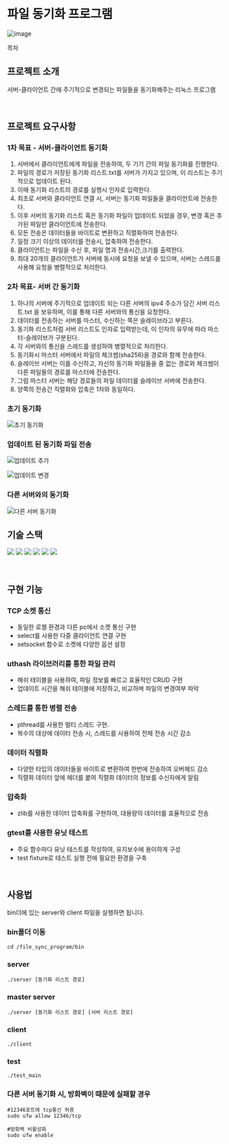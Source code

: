 # 파일 동기화 프로그램


![image](https://github.com/lhs9602/file_sync_program/assets/34961388/342a2007-ca25-4ccb-9104-e6db1bd8c2f7)



목차

## 프로젝트 소개

<p align="justify">
서버-클라이언트 간에 주기적으로 변경되는 파일들을 동기화해주는 리눅스 프로그램
</p>

<br>

## 프로젝트 요구사항

### 1차 목표 - 서버-클라이언트 동기화
1. 서버에서 클라이언트에게 파일을 전송하여, 두 기기 간의 파일 동기화를 진행한다.
2. 파일의 경로가 저장된 동기화 리스트.txt를 서버가 가지고 있으며, 이 리스트는 주기적으로 업데이트 된다.
3. 이때 동기화 리스트의 경로를 실행시 인자로 입력한다.
4. 최초로 서버와 클라이언트 연결 시, 서버는 동기화 파일들을 클라이언트에 전송한다.
5. 이후 서버의 동기화 리스트 혹은 동기화 파일이 업데이트 되었을 경우, 변경 혹은 추가된 파일만 클라이언트에 전송한다.
6. 모든 전송은 데이터들을 바이트로 변환하고 직렬화하여 전송한다.
7. 일정 크기 이상의 데이터를 전송시, 압축하여 전송한다.
8. 클라이언트는 파일을 수신 후, 파일 명과 전송시간,크기를 출력한다.
9. 최대 20개의 클라이언트가 서버에 동시에 요청을 보낼 수 있으며, 서버는 스레드를 사용해 요청을 병렬적으로 처리한다. 

### 2차 목표- 서버 간 동기화
1. 하나의 서버에 주기적으로 업데이트 되는 다른 서버의 ipv4 주소가 담긴 서버 리스트.txt 을 보유하며, 이를 통해 다른 서버와의 통신을 요청한다.
2. 데이터를 전송하는 서버를 마스터, 수신하는 쪽은 슬레이브라고 부른다.
3. 동기화 리스트처럼 서버 리스트도 인자로 입력받는데, 이 인자의 유무에 따라 마스터-슬레이브가 구분된다.
4. 각 서버와의 통신을 스레드를 생성하여 병렬적으로 처리한다.
5. 동기화시 마스터 서버에서 파일의 체크썸(sha256)을 경로와 함께 전송한다.
6. 슬레이브 서버는 이를 수신하고, 자신의 동기화 파일들을 중 없는 경로와 체크썸이 다른 파일들의 경로를 마스터에 전송한다.
7. 그럼 마스터 서버는 해당 경로들의 파일 데이터를 슬레이브 서버에 전송한다.
8. 양쪽의 전송간 직렬화와 압축은 1차와 동일하다.

### 초기 동기화
![초기 동기화](https://github.com/lhs9602/file_sync_program/assets/34961388/88dae019-096d-4d23-8084-2c381d206b94)


### 업데이트 된 동기화 파일 전송
![업데이트 추가](https://github.com/lhs9602/file_sync_program/assets/34961388/351afedd-d7f9-448b-a4f2-9e7003a68fd5)


![업데이트 변경](https://github.com/lhs9602/file_sync_program/assets/34961388/fc770359-6b40-4292-8868-1ea6d19531b7)


### 다른 서버와의 동기화
![다른 서버 동기화](https://github.com/lhs9602/file_sync_program/assets/34961388/d2868be6-e374-4ae3-9f9f-c7c8b7233599)




## 기술 스택
 <img src="https://img.shields.io/badge/c-007396?style=for-the-badge&logo=c&logoColor=white"> <img src="https://img.shields.io/badge/c++-00599?style=for-the-badge&logo=cplusplus&logoColor=white"> <img src="https://img.shields.io/badge/ubuntu-E95420?style=for-the-badge&logo=ubuntu&logoColor=white"> <img src="https://img.shields.io/badge/virtualbox-394EFF?style=for-the-badge&logo=virtualbox&logoColor=white"> <img src="https://img.shields.io/badge/makefile-E95420?style=for-the-badge&logo=makefile&logoColor=white"> <img src="https://img.shields.io/badge/cmake-394EFF?style=for-the-badge&logo=cmake&logoColor=white">

<br>

## 구현 기능

### TCP 소켓 통신
- 동일한 로켈 환경과 다른 pc에서 소켓 통신 구현
- select를 사용한 다중 클라이언트 연결 구현
- setsocket 함수로 소켓에 다양한 옵션 설정

### uthash 라이브러리를 통한 파일 관리
- 해쉬 테이블을 사용하여, 파일 정보를 빠르고 효율적인 CRUD 구현  
- 업데이트 시간을 해쉬 테이블에 저장하고, 비교하며 파일의 변경여부 파악

### 스레드를 통한 병렬 전송
- pthread를 사용한 멀티 스레드 구현.
- 복수의 대상에 데이터 전송 시, 스레드를 사용하여 전체 전송 시간 감소
  
### 데이터 직렬화
- 다양한 타입의 데이터들을 바이트로 변환하여 한번에 전송하여 오버헤드 감소
- 직렬화 데이터 앞에 헤더를 붙여 직렬화 데이터의 정보를 수신자에게 알림

### 압축화
- zlib를 사용한 데이터 압축화를 구현하여, 대용량의 데이터를 효율적으로 전송

### gtest를 사용한 유닛 테스트
- 주요 함수마다 유닛 테스트를 작성하여, 유지보수에 용이하게 구성
- test fixture로 테스트 실행 전에 필요한 환경을 구축

<br>

## 사용법
bin더에 있는 server와 client 파일을 실행하면 됩니다.

### bin폴더 이동
```
cd /file_sync_program/bin
```

### server
``` 
./server [동기화 리스트 경로]
```

### master server
``` 
./server [동기화 리스트 경로] [서버 리스트 경로]
```

### client
``` 
./client
```

### test
```
./test_main
```

### 다른 서버 동기화 시, 방화벽이 때문에 실패할 경우
```
#12346포트에 tcp통신 허용
sudo ufw allow 12346/tcp
```

```
#방화벽 비활성화
sudo ufw enable
```
<p align="justify">

</p>

<br>
